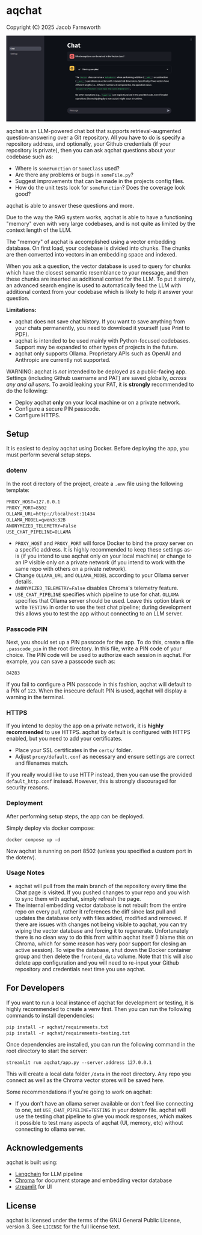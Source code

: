 # aqchat

Copyright (C) 2025 Jacob Farnsworth

<img src="https://github.com/JFarAur/aqchat/raw/main/docs/img001.png" width="720" alt="aqchat interface" />

aqchat is an LLM-powered chat bot that supports retrieval-augmented question-answering over a Git repository. All you have to do is specify a repository address, and optionally, your Github credentials (if your repository is private), then you can ask aqchat questions about your codebase such as:

* Where is `someFunction` or `SomeClass` used?
* Are there any problems or bugs in `someFile.py`?
* Suggest improvements that can be made in the projects config files.
* How do the unit tests look for `someFunction`? Does the coverage look good?

aqchat is able to answer these questions and more.

Due to the way the RAG system works, aqchat is able to have a functioning "memory" even with very large codebases, and is not quite as limited by the context length of the LLM.

The "memory" of aqchat is accomplished using a vector embedding database. On first load, your codebase is divided into chunks. The chunks are then converted into vectors in an embedding space and indexed.

When you ask a question, the vector database is used to query for chunks which have the closest semantic resemblance to your message, and then these chunks are inserted as additional context for the LLM. To put it simply, an advanced search engine is used to automatically feed the LLM with additional context from your codebase which is likely to help it answer your question.

**Limitations:**

* aqchat does not save chat history. If you want to save anything from your chats permanently, you need to download it yourself (use Print to PDF).
* aqchat is intended to be used mainly with Python-focused codebases. Support may be expanded to other types of projects in the future.
* aqchat only supports Ollama. Proprietary APIs such as OpenAI and Anthropic are currently not supported.

WARNING: aqchat is *not* intended to be deployed as a public-facing app. Settings (including Github username and PAT) are saved globally, *across any and all users*. To avoid leaking your PAT, it is **strongly** recommended to do the following:

* Deploy aqchat **only** on your local machine or on a private network.
* Configure a secure PIN passcode.
* Configure HTTPS.

## Setup

It is easiest to deploy aqchat using Docker. Before deploying the app, you must perform several setup steps.

### dotenv

In the root directory of the project, create a `.env` file using the following template:

```
PROXY_HOST=127.0.0.1
PROXY_PORT=8502
OLLAMA_URL=http://localhost:11434
OLLAMA_MODEL=qwen3:32B
ANONYMIZED_TELEMETRY=False
USE_CHAT_PIPELINE=OLLAMA
```

* `PROXY_HOST` and `PROXY_PORT` will force Docker to bind the proxy server on a specific address. It is highly recommended to keep these settings as-is (if you intend to use aqchat only on your local machine) or change to an IP visible only on a private network (if you intend to work with the same repo with others on a private network).
* Change `OLLAMA_URL` and `OLLAMA_MODEL` according to your Ollama server details.
* `ANONYMIZED_TELEMETRY=False` disables Chroma's telemetry feature.
* `USE_CHAT_PIPELINE` specifies which pipeline to use for chat. `OLLAMA` specifies that Ollama server should be used. Leave this option blank or write `TESTING` in order to use the test chat pipeline; during development this allows you to test the app without connecting to an LLM server.

### Passcode PIN

Next, you should set up a PIN passcode for the app. To do this, create a file `.passcode_pin` in the root directory. In this file, write a PIN code of your choice. The PIN code will be used to authorize each session in aqchat. For example, you can save a passcode such as:

```
84283
```

If you fail to configure a PIN passcode in this fashion, aqchat will default to a PIN of `123`. When the insecure default PIN is used, aqchat will display a warning in the terminal.

### HTTPS

If you intend to deploy the app on a private network, it is **highly recommended** to use HTTPS. aqchat by default is configured with HTTPS enabled, but you need to add your certificates.

* Place your SSL certificates in the `certs/` folder.
* Adjust `proxy/default.conf` as necessary and ensure settings are correct and filenames match.

If you really would like to use HTTP instead, then you can use the provided `default_http.conf` instead. However, this is strongly discouraged for security reasons.

### Deployment

After performing setup steps, the app can be deployed.

Simply deploy via docker compose:

```
docker compose up -d
```

Now aqchat is running on port 8502 (unless you specified a custom port in the dotenv).

### Usage Notes

* aqchat will pull from the main branch of the repository every time the Chat page is visited. If you pushed changes to your repo and you wish to sync them with aqchat, simply refresh the page.
* The internal embedding vector database is not rebuilt from the entire repo on every pull, rather it references the diff since last pull and updates the database only with files added, modified and removed. If there are issues with changes not being visible to aqchat, you can try wiping the vector database and forcing it to regenerate. Unfortunately there is no clean way to do this from within aqchat itself (I blame this on Chroma, which for some reason has very poor support for closing an active session). To wipe the database, shut down the Docker container group and then delete the `frontend_data` volume. Note that this will also delete app configuration and you will need to re-input your Github repository and credentials next time you use aqchat.

## For Developers

If you want to run a local instance of aqchat for development or testing, it is highly recommended to create a venv first. Then you can run the following commands to install dependencies:

```
pip install -r aqchat/requirements.txt
pip install -r aqchat/requirements-testing.txt
```

Once dependencies are installed, you can run the following command in the root directory to start the server:

```
streamlit run aqchat/app.py --server.address 127.0.0.1
```

This will create a local data folder `/data` in the root directory. Any repo you connect as well as the Chroma vector stores will be saved here. 

Some recommendations if you're going to work on aqchat:

* If you don't have an ollama server available or don't feel like connecting to one, set `USE_CHAT_PIPELINE=TESTING` in your dotenv file. aqchat will use the testing chat pipeline to give you mock responses, which makes it possible to test many aspects of aqchat (UI, memory, etc) without connecting to ollama server.

## Acknowledgements

aqchat is built using:

* [Langchain](https://python.langchain.com/docs/introduction/) for LLM pipeline
* [Chroma](https://docs.trychroma.com/docs/overview/introduction) for document storage and embedding vector database
* [streamlit](https://docs.streamlit.io/) for UI

## License

aqchat is licensed under the terms of the GNU General Public License, version 3. See `LICENSE` for the full license text.